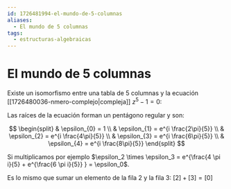 ```yaml
---
id: 1726481994-el-mundo-de-5-columnas
aliases:
  - El mundo de 5 columnas
tags:
  - estructuras-algebraicas
---
```


# El mundo de 5 columnas

Existe un isomorfismo entre una tabla de 5 columnas y la ecuación [[1726480036-nmero-complejo|compleja]] $z^{5} - 1 = 0$:

Las raíces de la ecuación forman un pentágono regular y son:

$$
\begin{split}
& \epsilon_{0} = 1 \\
& \epsilon_{1} = e^{i \frac{2\pi}{5}} \\
& \epsilon_{2} = e^{i \frac{4\pi}{5}} \\
& \epsilon_{3} = e^{i \frac{6\pi}{5}} \\
& \epsilon_{4} = e^{i \frac{8\pi}{5}}
\end{split}
$$

Si multiplicamos por ejemplo $\epsilon_2 \times \epsilon_3 = e^{\frac{4 \pi i}{5} + e^{\frac{6 \pi  i}{5}} } = \epsilon_0$.

Es lo mismo que sumar un elemento de la fila 2 y la fila 3: $[2] + [3] = [0]$
